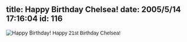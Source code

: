 title: Happy Birthday Chelsea!
date: 2005/5/14 17:16:04
id: 116
---
![Happy Birthday!](/journal_images/Birthday.jpg) <font face="Arial">Happy 21st Birthday Chelsea!</font>